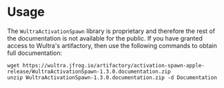 # Usage

The `WultraActivationSpawn` library is proprietary and therefore the rest of the documentation is not available for the public. If you have granted access to Wultra's artifactory, then use the following commands to obtain full documentation:

```
wget https://wultra.jfrog.io/artifactory/activation-spawn-apple-release/WultraActivationSpawn-1.3.0.documentation.zip
unzip WultraActivationSpawn-1.3.0.documentation.zip -d Documentation
```